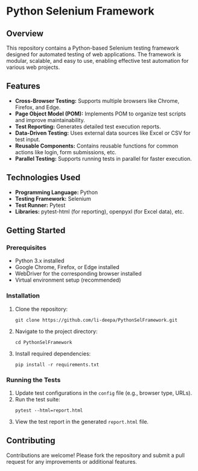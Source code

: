 # Python Selenium Framework

## Overview
This repository contains a Python-based Selenium testing framework designed for automated testing of web applications. The framework is modular, scalable, and easy to use, enabling effective test automation for various web projects.

<h2>Features</h2>
<ul>
  <li><b>Cross-Browser Testing:</b> Supports multiple browsers like Chrome, Firefox, and Edge.</li>
  <li><b>Page Object Model (POM):</b> Implements POM to organize test scripts and improve maintainability.</li>
  <li><b>Test Reporting:</b> Generates detailed test execution reports.</li>
  <li><b>Data-Driven Testing:</b> Uses external data sources like Excel or CSV for test input.</li>
  <li><b>Reusable Components:</b> Contains reusable functions for common actions like login, form submissions, etc.</li>
  <li><b>Parallel Testing:</b> Supports running tests in parallel for faster execution.</li>
</ul>

<h2>Technologies Used</h2>
<ul>
  <li><b>Programming Language:</b> Python</li>
  <li><b>Testing Framework:</b> Selenium</li>
  <li><b>Test Runner:</b> Pytest</li>
  <li><b>Libraries:</b> pytest-html (for reporting), openpyxl (for Excel data), etc.</li>
</ul>

<h2>Getting Started</h2>
<h3>Prerequisites</h3>
<ul>
  <li>Python 3.x installed</li>
  <li>Google Chrome, Firefox, or Edge installed</li>
  <li>WebDriver for the corresponding browser installed</li>
  <li>Virtual environment setup (recommended)</li>
</ul>

<h3>Installation</h3>
<ol>
  <li>Clone the repository:
    <pre><code>git clone https://github.com/li-deepa/PythonSelFramework.git</code></pre>
  </li>
  <li>Navigate to the project directory:
    <pre><code>cd PythonSelFramework</code></pre>
  </li>
  <li>Install required dependencies:
    <pre><code>pip install -r requirements.txt</code></pre>
  </li>
</ol>

<h3>Running the Tests</h3>
<ol>
  <li>Update test configurations in the <code>config</code> file (e.g., browser type, URLs).</li>
  <li>Run the test suite:
    <pre><code>pytest --html=report.html</code></pre>
  </li>
  <li>View the test report in the generated <code>report.html</code> file.</li>
</ol>

<h2>Contributing</h2>
<p>Contributions are welcome! Please fork the repository and submit a pull request for any improvements or additional features.</p>

